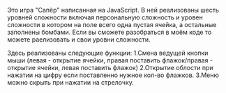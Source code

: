 Это игра "Сапёр" написанная на JavaScript.
В ней реализованы шесть уровней сложности включая персональную сложность и уровен сложности в котором на поле всего одна пустая ячейка, а остальные заполнены бомбами.
Если вы сможете разобраться в моём коде то можете раелизовать и свои уровни сложности.

Здесь реализованы следующие функции:
1.Смена ведущей кнопки мыши (левая - открытие ячейки, правая поставить флажок/правая - открытие ячейки, левая поставить флажок)
2.Открытие облости при нажатии на цифру если поставленно нужное кол-во флажков.
3.Меню можно скрыть при нажатии на стрелочку.
